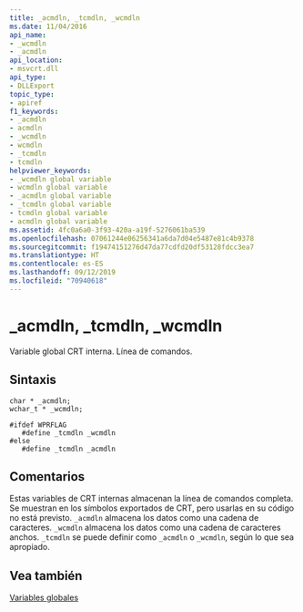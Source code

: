 ```yaml
---
title: _acmdln, _tcmdln, _wcmdln
ms.date: 11/04/2016
api_name:
- _wcmdln
- _acmdln
api_location:
- msvcrt.dll
api_type:
- DLLExport
topic_type:
- apiref
f1_keywords:
- _acmdln
- acmdln
- _wcmdln
- wcmdln
- _tcmdln
- tcmdln
helpviewer_keywords:
- _wcmdln global variable
- wcmdln global variable
- _acmdln global variable
- _tcmdln global variable
- tcmdln global variable
- acmdln global variable
ms.assetid: 4fc0a6a0-3f93-420a-a19f-5276061ba539
ms.openlocfilehash: 07061244e06256341a6da7d04e5487e81c4b9378
ms.sourcegitcommit: f19474151276d47da77cdfd20df53128fdcc3ea7
ms.translationtype: HT
ms.contentlocale: es-ES
ms.lasthandoff: 09/12/2019
ms.locfileid: "70940618"
---
```

# <a name="_acmdln-_tcmdln-_wcmdln"></a>_acmdln, _tcmdln, _wcmdln

Variable global CRT interna. Línea de comandos.

## <a name="syntax"></a>Sintaxis

```
char * _acmdln;
wchar_t * _wcmdln;

#ifdef WPRFLAG
   #define _tcmdln _wcmdln
#else
   #define _tcmdln _acmdln
```

## <a name="remarks"></a>Comentarios

Estas variables de CRT internas almacenan la línea de comandos completa. Se muestran en los símbolos exportados de CRT, pero usarlas en su código no está previsto. `_acmdln` almacena los datos como una cadena de caracteres. `_wcmdln` almacena los datos como una cadena de caracteres anchos. `_tcmdln` se puede definir como `_acmdln` o `_wcmdln`, según lo que sea apropiado.

## <a name="see-also"></a>Vea también

[Variables globales](../c-runtime-library/global-variables.md)
